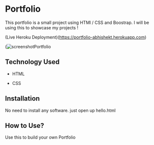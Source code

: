 # Portfolio

This portfolio is a small project using HTMl / CSS and Boostrap. I will be using this to showcase my projects !

(Live Heroku Deployment)(https://portfolio-abhishekt.herokuapp.com)

(![screenshotPortfolio](https://user-images.githubusercontent.com/91063034/135194561-1105c25e-cc92-4ff4-bedf-d86dc0b345d6.png)

## Technology Used 

* HTML

* CSS

## Installation

No need to install any software. just open up hello.html

## How to Use?

Use this to build your own Portfolio
